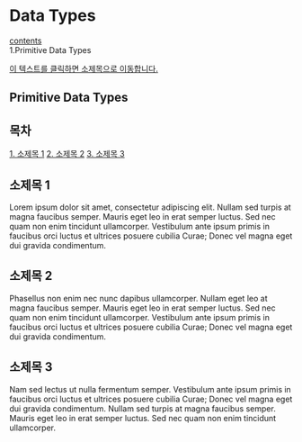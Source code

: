 # Data Types
[contents](../../../README.md)  
1.Primitive Data Types


<a href="#소제목-아이디">이 텍스트를 클릭하면 소제목으로 이동합니다.</a>







## Primitive Data Types


## 목차

[1. 소제목 1](#소제목1)
[2. 소제목 2](#소제목2)
[3. 소제목 3](#소제목3)

## 소제목 1

Lorem ipsum dolor sit amet, consectetur adipiscing elit. Nullam sed turpis at magna faucibus semper. Mauris eget leo in erat semper luctus. Sed nec quam non enim tincidunt ullamcorper. Vestibulum ante ipsum primis in faucibus orci luctus et ultrices posuere cubilia Curae; Donec vel magna eget dui gravida condimentum.

## 소제목 2

Phasellus non enim nec nunc dapibus ullamcorper. Nullam eget leo at magna faucibus semper. Mauris eget leo in erat semper luctus. Sed nec quam non enim tincidunt ullamcorper. Vestibulum ante ipsum primis in faucibus orci luctus et ultrices posuere cubilia Curae; Donec vel magna eget dui gravida condimentum.

## 소제목 3

Nam sed lectus ut nulla fermentum semper. Vestibulum ante ipsum primis in faucibus orci luctus et ultrices posuere cubilia Curae; Donec vel magna eget dui gravida condimentum. Nullam sed turpis at magna faucibus semper. Mauris eget leo in erat semper luctus. Sed nec quam non enim tincidunt ullamcorper.
